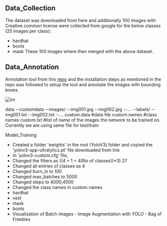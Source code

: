 ## Data_Collection

The dataset was downloaded from here and additionally 100 images with Creative common license were collected from google for the below classes (25 images per class):
- hardhat
- boots
- mask
These 100 images where then merged with the above dataset.

## Data_Annotation

Annotation tool from this [repo](https://github.com/miki998/YoloV3_Annotation_Tool) and the installation steps as mentioned in the repo was followed to setup the tool and annotate the images with bounding boxes.

![im](https://user-images.githubusercontent.com/17870236/127248717-cf045180-5342-443c-aada-205b1bb18d9b.png)

data
  --customdata
    --images/
      --img001.jpg
      --img002.jpg
      --...
    --labels/
      --img001.txt
      --img002.txt
      --...
    custom.data #data file
    custom.names #class names
    custom.txt #list of name of the images the network to be trained on. Currently we are using same file for test/train

Model_Training

- Created a folder 'weights' in the root (YoloV3) folder and copied the 'yolov3-spp-ultralytics.pt' file downloaded from link
- In 'yolov3-custom.cfg' file,
-   Changed the filters as ((4 + 1 + 4(No of classes))*3) 27
-   Changed all entries of classes as 4
-   Changed burn_in to 100
-   Changed max_batches to 5000
-   Changed steps to 4000,4500
-   Changed the class names in custom.names
  - hardhat
  - vest
  - mask
  - boots
-   Visualization of Batch images - Image Augmentation with YOLO - Bag of Freebies
